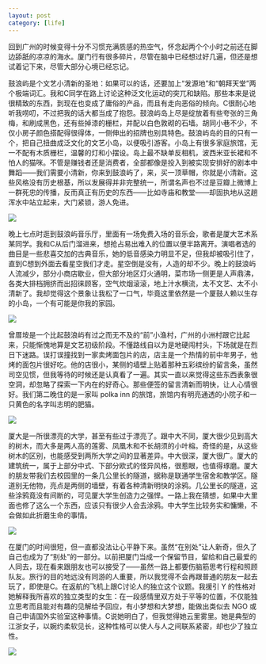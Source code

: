```yaml
---
layout: post
category: [life]
---
```


回到广州的时候变得十分不习惯充满质感的热空气，怀念起两个个小时之前还在脚边舔舐的凉凉的海水。厦门行有很多碎片，尽管在脑中已经想过好几遍，但还是想试着记下来，尽管大部分心境已经忘记。

鼓浪屿是个文艺小清新的圣地：如果可以的话，还要加上“发源地”和“朝拜天堂”两个极端词汇。我和C同学在路上讨论这种泛文化运动的突兀和缺陷。那些本来是说很精致的东西，到现在也变成了庸俗的产品，而且有走向恶俗的倾向。C很耐心地听我唠叨，不过把我的话大都当成了抱怨。鼓浪屿岛上尽是绽放着有些夸张的三角梅，和刷成黑色，还有些掉漆的栅栏，并配以白色敦砌的石墙。胡同小巷不少，不仅小房子颜色搭配得很得体，一侧伸出的招牌也别具特色。鼓浪屿岛的目的只有一个，把自己扭曲成泛文化的文艺小岛，以便吸引游客。小岛上有很多家庭旅馆，无一不配有木质栅栏，温馨的灯和小摆设。岛上最不缺单反相机，波西米亚长裙和不怕人的猫咪。不管是赚钱者还是消费者，全部都像是投入到被实现安排好的剧本中舞蹈——我们需要小清新，你来到鼓浪屿了，来，买一顶草帽，你就是小清新。这些风格没有历史根基，所以发展得并非完整统一，所谓名声也不过是豆瓣上微博上一群死忠的传播，反而真正有历史的东西——比如寺庙和教堂——却固执地从这趟浑水中站立起来，大门紧锁，游人免进。

![](http://photos.tuchong.com/32890/l/2752451.jpg)

晚上七点时逛到鼓浪屿音乐厅，里面有一场免费入场的音乐会，歌者是厦大艺术系某同学。我和C从后门溜进来，想抢占易出难入的位置以便半路离开。演唱者选的曲目是一些悲喜交加的古典音乐，她的低音感染力明显不足，但我却被吸引住了，直到C想到外面去看星空我们才走。星空倒是没有，人造的却不少。晚上的鼓浪屿人流减少，部分小商店歇业，但大部分地区灯火通明，菜市场一侧更是人声鼎沸，各类大排档拥挤而出招徕顾客，空气炊烟滚滚，地上汁水横流，太不文艺、太不小清新了。我却觉得这个景象让我松了一口气，毕竟这里依然是一个厦鼓人赖以生存的小岛，一个有可能是你我的家园。

![](http://photos.tuchong.com/32890/l/2752408.jpg)

曾厝垵是一个比起鼓浪屿有过之而无不及的“前”小渔村，广州的小洲村跟它比起来，只能惭愧地算是文艺初级阶段。不懂路线自以为是地硬闯村头，下场就是在烈日下迷路。误打误撞找到一家卖烤面包片的店，店主是一个热情的前中年男子，他烤的面包片很好吃。他的店很小，某侧的墙壁上贴着那种五彩缤纷的留言条，虽然司空见惯，但我等待的时候还是认真看了一遍。其实一直以来觉得这些东西表象很空洞，却忽略了探索一下内在的好奇心。那些便签的留言清新而明快，让人心情很好。我们第二晚住的是一家叫 polka inn 的旅馆，旅馆内有明亮通透的小院子和一只黄色的名字叫志明的肥猫。

![](http://photos.tuchong.com/32890/l/2752432.jpg)

厦大是一所很漂亮的大学，甚至有些过于漂亮了。跟中大不同，厦大很少见到高大的树木，而大多是两人高的莲雾、凤凰木和不长胡须的小叶榕。奇怪的是，从这些树木的区别，也能感受到两所大学之间的显著差异。中大很深，厦大很广。厦大的建筑统一，属于上部分中式、下部分欧式的怪异风格，很惹眼，也值得琢磨。厦大的朋友带我们去校园里的一条几公里长的隧道，据称是联通学生宿舍和教学区。隧道别无他物，亮点是两侧的墙壁，有着各种清新明快的涂鸦。几公里长的隧道，这些涂鸦竟没有间断的，可见厦大学生创造力之强悍。一路上我在猜想，如果中大里面也修了这么一个东西，应该只有很少人会去涂鸦。中大学生比较务实和慵懒，不会做如此折磨生命的事情。

![](http://photos.tuchong.com/32890/l/2752432.jpg)

在厦门的时间很短，但一直都没法让心平静下来。虽然“在别处”让人新奇，但久了自己也成为了“别处”的一部分。以前把厦门当成一个保留节目，留给和自己最爱的人同去，现在看来跟朋友也可以接受了——虽然一路上都要伤脑筋思考行程和照顾队友。旅行的目的地远没有同游的人重要，所以我觉得不会再跟普通的朋友一起去玩了，即使是C。在返航的飞机上跟C讨论人的独立这个议题。我援引 Y 的性格对她解释我所喜欢的独立类型的女生：在一段感情里双方处于平等的位置，不仅能独立思考而且能对有趣的见解给予回应，有小梦想和大梦想，能做出类似去 NGO 或自己申请国外实验室这种事情。C说她明白了，但我觉得她云里雾里。她是典型的江浙女子，以婉约柔软见长，这种性格可以使人与人之间联系紧密，却也少了独立性。

![](http://photos.tuchong.com/32890/l/2752509.jpg)
